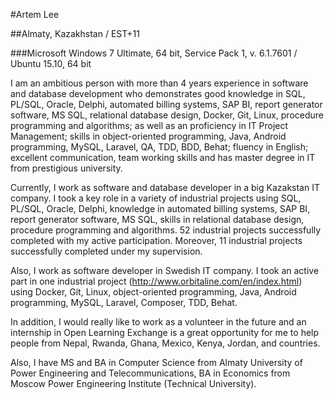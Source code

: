 #Artem Lee

##Almaty, Kazakhstan / EST+11

###Microsoft Windows 7 Ultimate, 64 bit, Service Pack 1, v. 6.1.7601 / Ubuntu 15.10, 64 bit

I am an ambitious person with more than 4 years experience in software and database development who demonstrates good knowledge in SQL, PL/SQL, Oracle, Delphi, automated billing systems, SAP BI, report generator software, MS SQL, relational database design, Docker, Git, Linux, procedure programming and algorithms; as well as an proficiency in IT Project Management; skills in object-oriented programming, Java, Android programming, MySQL, Laravel, QA, TDD, BDD, Behat; fluency in English; excellent communication, team working skills and has master degree in IT from prestigious university.
 
Currently, I work as software and database developer in a big Kazakstan IT company. I took a key role in a variety of industrial projects using SQL, PL/SQL, Oracle, Delphi, knowledge in automated billing systems, SAP BI, report generator software, MS SQL, skills in relational database design, procedure programming and algorithms. 52 industrial projects successfully completed with my active participation. Moreover, 11 industrial projects successfully completed under my supervision.
 
Also, I work as software developer in Swedish IT company. I took an active part in one industrial project (http://www.orbitaline.com/en/index.html) using Docker, Git, Linux, object-oriented programming, Java, Android programming, MySQL, Laravel, Composer, TDD, Behat.
 
In addition, I would really like to work as a volunteer in the future and an internship in Open Learning Exchange is a great opportunity for me to help people from Nepal, Rwanda, Ghana, Mexico, Kenya, Jordan, and countries.

Also, I have MS and BA in Computer Science from Almaty University of Power Engineering and Telecommunications, BA in Economics from Moscow Power Engineering Institute (Technical University).


